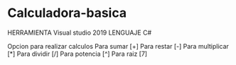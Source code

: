 # Calculadora-basica
HERRAMIENTA
Visual studio 2019
LENGUAJE
C#



Opcion para realizar calculos
Para sumar [+]
Para restar [-]
Para multiplicar [*]
Para dividir [/]
Para potencia [^]
Para raiz [7]
